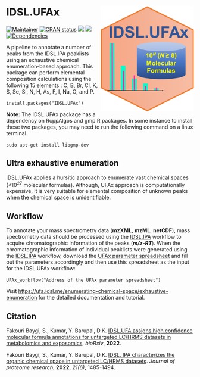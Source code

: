 # IDSL.UFAx<img src='UFAx_educational_files/Figures/IDSL.UFAx-logo.png' width="250px" align="right" />

<!-- badges: start -->
[![Maintainer](https://img.shields.io/badge/maintainer-Sadjad_Fakouri_Baygi-blue)](https://github.com/sajfb)
[![CRAN status](https://www.r-pkg.org/badges/version/IDSL.UFAx)](https://cran.r-project.org/package=IDSL.UFAx)
![](http://cranlogs.r-pkg.org/badges/IDSL.UFAx?color=orange)
![](http://cranlogs.r-pkg.org/badges/grand-total/IDSL.UFAx?color=brightgreen)
[![Dependencies](https://tinyverse.netlify.com/badge/IDSL.UFAx)](https://cran.r-project.org/package=IDSL.UFAx)
<!-- badges: end -->

A pipeline to annotate a number of peaks from the IDSL.IPA peaklists using an exhaustive chemical enumeration-based approach. This package can perform elemental composition calculations using the following 15 elements : C, B, Br, Cl, K, S, Se, Si, N, H, As, F, I, Na, O, and P.

	install.packages("IDSL.UFAx")


**Note:** The IDSL.UFAx package has a dependency on RcppAlgos and gmp R packages. In some instance to install these two packages, you may need to run the following command on a linux terminal

	sudo apt-get install libgmp-dev

## Ultra exhaustive enumeration
IDSL.UFAx applies a hursitic approach to enumerate vast chemical spaces (<10<sup>27</sup> molecular formulas). Although, UFAx approach is computationally expensive, it is very suitable for elemental composition of unknown peaks when the chemical space is unidentifiable.

## Workflow
To annotate your mass spectrometry data (**mzXML**, **mzML**, **netCDF**), mass spectrometry data should be processed using the [IDSL.IPA](https://github.com/idslme/IDSL.IPA) workflow to acquire chromatographic information of the peaks (***m/z-RT***). When the chromatographic information of individual peaklists were generated using the [IDSL.IPA](https://github.com/idslme/IDSL.IPA) workflow, download the [UFAx parameter spreadsheet](https://raw.githubusercontent.com/idslme/IDSL.UFAx/main/UFAx_parameters.xlsx) and fill out the parameters accordingly and then use this spreadsheet as the input for the IDSL.UFAx workflow:

	UFAx_workflow("Address of the UFAx parameter spreadsheet")

Visit https://ufa.idsl.me/enumerating-chemical-space/exhaustive-enumeration for the detailed documentation and tutorial.

## Citation
Fakouri Baygi, S., Kumar, Y. Barupal, D.K. [IDSL.UFA assigns high confidence molecular formula annotations for untargeted LC/HRMS datasets in metabolomics and exposomics](https://www.biorxiv.org/content/10.1101/2022.02.02.478834v1.article-info). *bioRxiv*, **2022**.


Fakouri Baygi, S., Kumar, Y. Barupal, D.K. [IDSL. IPA characterizes the organic chemical space in untargeted LC/HRMS datasets](https://pubs.acs.org/doi/10.1021/acs.jproteome.2c00120). *Journal of proteome research*, **2022**, *21(6)*, 1485-1494.